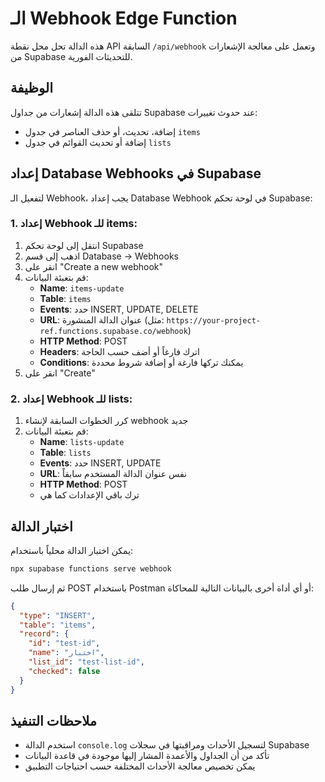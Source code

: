 # الـ Webhook Edge Function

هذه الدالة تحل محل نقطة API السابقة `/api/webhook` وتعمل على معالجة الإشعارات من Supabase للتحديثات الفورية.

## الوظيفة

تتلقى هذه الدالة إشعارات من جداول Supabase عند حدوث تغييرات:
- إضافة، تحديث، أو حذف العناصر في جدول `items`
- إضافة أو تحديث القوائم في جدول `lists`

## إعداد Database Webhooks في Supabase

لتفعيل الـ Webhook، يجب إعداد Database Webhook في لوحة تحكم Supabase:

### 1. إعداد Webhook للـ items:

1. انتقل إلى لوحة تحكم Supabase
2. اذهب إلى قسم Database → Webhooks
3. انقر على "Create a new webhook"
4. قم بتعبئة البيانات:
   - **Name**: `items-update`
   - **Table**: `items`
   - **Events**: حدد INSERT, UPDATE, DELETE
   - **URL**: عنوان الدالة المنشورة (مثل: `https://your-project-ref.functions.supabase.co/webhook`)
   - **HTTP Method**: POST
   - **Headers**: اترك فارغاً أو أضف حسب الحاجة
   - **Conditions**: يمكنك تركها فارغة أو إضافة شروط محددة
5. انقر على "Create"

### 2. إعداد Webhook للـ lists:

1. كرر الخطوات السابقة لإنشاء webhook جديد
2. قم بتعبئة البيانات:
   - **Name**: `lists-update`
   - **Table**: `lists`
   - **Events**: حدد INSERT, UPDATE
   - **URL**: نفس عنوان الدالة المستخدم سابقاً
   - **HTTP Method**: POST
   - ترك باقي الإعدادات كما هي

## اختبار الدالة

يمكن اختبار الدالة محلياً باستخدام:

```bash
npx supabase functions serve webhook
```

ثم إرسال طلب POST باستخدام Postman أو أي أداة أخرى بالبيانات التالية للمحاكاة:

```json
{
  "type": "INSERT",
  "table": "items",
  "record": {
    "id": "test-id",
    "name": "اختبار",
    "list_id": "test-list-id",
    "checked": false
  }
}
```

## ملاحظات التنفيذ

- استخدم الدالة `console.log` لتسجيل الأحداث ومراقبتها في سجلات Supabase
- تأكد من أن الجداول والأعمدة المشار إليها موجودة في قاعدة البيانات
- يمكن تخصيص معالجة الأحداث المختلفة حسب احتياجات التطبيق 